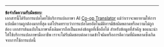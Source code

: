 <!--
CO_OP_TRANSLATOR_METADATA:
{
  "original_hash": "81db6ff2cf6e62fbe2340b094bb9509e",
  "translation_date": "2025-09-05T22:20:17+00:00",
  "source_file": "6-NLP/4-Hotel-Reviews-1/solution/R/README.md",
  "language_code": "th"
}
-->


---

**ข้อจำกัดความรับผิดชอบ**:  
เอกสารนี้ได้รับการแปลโดยใช้บริการแปลภาษา AI [Co-op Translator](https://github.com/Azure/co-op-translator) แม้ว่าเราจะพยายามให้การแปลมีความถูกต้องมากที่สุด แต่โปรดทราบว่าการแปลโดยอัตโนมัติอาจมีข้อผิดพลาดหรือความไม่ถูกต้อง เอกสารต้นฉบับในภาษาดั้งเดิมควรถือเป็นแหล่งข้อมูลที่เชื่อถือได้ สำหรับข้อมูลที่สำคัญ ขอแนะนำให้ใช้บริการแปลภาษามืออาชีพ เราจะไม่รับผิดชอบต่อความเข้าใจผิดหรือการตีความที่ผิดพลาดซึ่งเกิดจากการใช้การแปลนี้